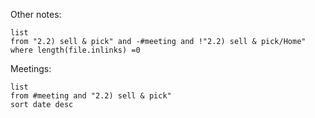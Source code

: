 
Other notes:
```dataview
list
from "2.2) sell & pick" and -#meeting and !"2.2) sell & pick/Home"
where length(file.inlinks) =0
```


Meetings:
```dataview
list
from #meeting and "2.2) sell & pick"
sort date desc
```

